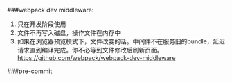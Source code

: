 ###webpack dev middleware:
1. 只在开发阶段使用
2. 文件不再写入磁盘，操作文件在内存中
3. 如果在浏览器预览模式下，文件改变的话。中间件不在服务旧的bundle，延迟请求直到编译完成。你不必等到文件修改后刷新页面。
https://github.com/webpack/webpack-dev-middleware

###pre-commit
